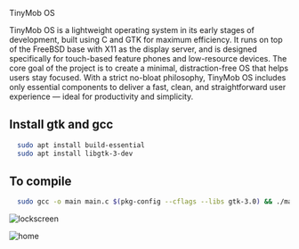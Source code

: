 TinyMob OS 


TinyMob OS is a lightweight operating system in its early stages of development, built using C and GTK for maximum efficiency. It runs on top of the FreeBSD base with X11 as the display server, and is designed specifically for touch-based feature phones and low-resource devices.
The core goal of the project is to create a minimal, distraction-free OS that helps users stay focused. With a strict no-bloat philosophy, TinyMob OS includes only essential components to deliver a fast, clean, and straightforward user experience — ideal for productivity and simplicity.



## Install gtk and gcc



```bash
  sudo apt install build-essential
  sudo apt install libgtk-3-dev

```



    
## To compile 



```bash
  sudo gcc -o main main.c $(pkg-config --cflags --libs gtk-3.0) && ./main

```






![lockscreen](https://github.com/user-attachments/assets/6fdbc13d-c1f5-4bed-b88e-3e18214b06d1)

![home](https://github.com/user-attachments/assets/507a5f0b-b82c-4f80-b05c-2526ffe93064)




